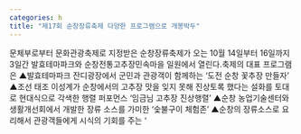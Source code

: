 ```yaml
---
categories: h
title: "제17회 순창장류축제 다양한 프로그램으로 개봉박두"
---
```

문체부로부터 문화관광축제로 지정받은 순창장류축제가 오는 10월 14일부터 16일까지 3일간 발효테마파크와 순창전통고추장민속마을 일원에서 열린다.축제의 대표 프로그램은 ▲발효테마파크 잔디광장에서 군민과 관광객이 함께하는 ‘도전 순창 꽃추장 만들자’ ▲조선 태조 이성계가 순창에서의 고추장 맛을 잊지 못해 진상토록 했다는 설화를 토대로 현대식으로 각색한 행렬 퍼포먼스 ‘임금님 고추장 진상행렬’ ▲순창 농업기술센터와 생활개선회에서 개발한 장류 소스를 가미한 ‘숯불구이 체험존’ ▲순창의 장류소스로 요리해서 관광객들에게 시식의 기회를 주는 ‘